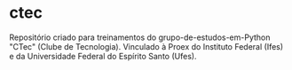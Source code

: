 # ctec
Repositório criado para treinamentos do grupo-de-estudos-em-Python "CTec" (Clube de Tecnologia). Vinculado à Proex do Instituto Federal (Ifes) e da Universidade Federal do Espírito Santo (Ufes).
